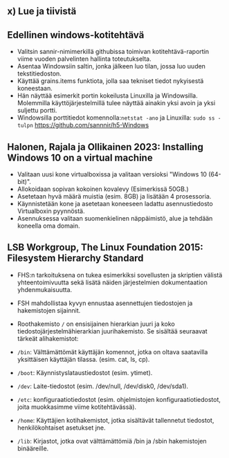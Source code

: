 ## x) Lue ja tiivistä

## Edellinen windows-kotitehtävä

- Valitsin sannir-nimimerkillä githubissa toimivan kotitehtävä-raportin viime vuoden palvelinten hallinta toteutukselta.
- Asentaa Windowsiin saltin, jonka jälkeen luo tilan, jossa luo uuden tekstitiedoston.
- Käyttää grains.items funktiota, jolla saa tekniset tiedot nykyisestä koneestaan.
- Hän näyttää esimerkit portin kokeilusta Linuxilla ja Windowsilla. Molemmilla käyttöjärjestelmillä tulee näyttää ainakin yksi avoin ja yksi suljettu portti.
- Windowsilla porttitiedot komennolla:`netstat -ano` ja Linuxilla: `sudo ss -tulpn`
https://github.com/sannnir/h5-Windows

## Halonen, Rajala ja Ollikainen 2023: Installing Windows 10 on a virtual machine
- Valitaan uusi kone virtualboxissa ja valitaan versioksi "Windows 10 (64-bit)".
- Allokoidaan sopivan kokoinen kovalevy (Esimerkissä 50GB.)
- Asetetaan hyvä määrä muistia (esim. 8GB) ja lisätään 4 prosessoria.
- Käynnistetään kone ja asetetaan koneeseen ladattu asennustiedosto Virtualboxin pyynnöstä.
- Asennuksessa valitaan suomenkielinen näppäimistö, alue ja tehdään koneella oma domain.

## LSB Workgroup, The Linux Foundation 2015: Filesystem Hierarchy Standard
- FHS:n tarkoituksena on tukea esimerkiksi sovellusten ja skriptien välistä yhteentoimivuutta sekä lisätä näiden järjestelmien dokumentaation yhdenmukaisuutta.
- FSH mahdollistaa kyvyn ennustaa asennettujen tiedostojen ja hakemistojen sijainnit.
- Roothakemisto `/` on ensisijainen hierarkian juuri ja koko tiedostojärjestelmähierarkian juurihakemisto. Se sisältää seuraavat tärkeät alihakemistot:

- `/bin`: Välttämättömät käyttäjän komennot, jotka on oltava saatavilla yksittäisen käyttäjän tilassa. (esim. cat, ls, cp).
- `/boot`: Käynnistyslataustiedostot (esim. ytimet).
- `/dev`: Laite-tiedostot (esim. /dev/null, /dev/disk0, /dev/sda1).
- `/etc`: konfiguraatiotiedostot (esim. ohjelmistojen konfiguraatiotiedostot, joita muokkasimme viime kotitehtävässä).
- `/home`: Käyttäjien kotihakemistot, jotka sisältävät tallennetut tiedostot, henkilökohtaiset asetukset jne.
- `/lib`: Kirjastot, jotka ovat välttämättömiä /bin ja /sbin hakemistojen binääreille.


